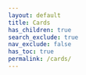 ```yaml
---
layout: default
title: Cards
has_children: true
search_exclude: true
nav_exclude: false
has_toc: true
permalink: /cards/
---
```

